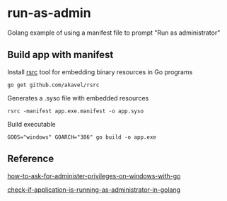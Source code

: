 # run-as-admin
Golang example of using a manifest file to prompt "Run as administrator"

## Build app with manifest

Install [rsrc](https://github.com/akavel/rsrc)
tool for embedding binary resources in Go programs

    go get github.com/akavel/rsrc
    
Generates a .syso file with embedded resources

    rsrc -manifest app.exe.manifest -o app.syso

Build executable

    GOOS="windows" GOARCH="386" go build -o app.exe


## Reference

[how-to-ask-for-administer-privileges-on-windows-with-go](http://stackoverflow.com/questions/31558066/how-to-ask-for-administer-privileges-on-windows-with-go)

[check-if-application-is-running-as-administrator-in-golang](http://stackoverflow.com/questions/27366298/check-if-application-is-running-as-administrator-in-golang)


